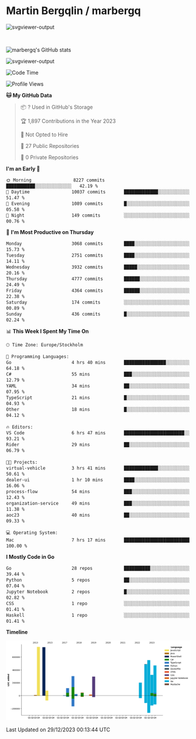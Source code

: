# Martin Bergqlin / marbergq

![svgviewer-output](https://user-images.githubusercontent.com/2405410/206014777-22d41ecb-c24f-421d-b7d9-bba2cb5bb0de.svg)

<br>

<!--- [![Martin's Week](https://github-readme-stats.vercel.app/api/wakatime?username=marbergq&theme=dark)](https://github.com/anuraghazra/github-readme-stats) -->

![marbergq's GitHub stats](https://github-readme-stats.vercel.app/api?username=marbergq&count_private=true&show_icons=true)

![svgviewer-output](https://wakatime.com/badge/user/3f0a2069-6683-4e19-9a4a-7d21ea815067.svg)

<!--START_SECTION:waka-->
![Code Time](http://img.shields.io/badge/Code%20Time-3%2C634%20hrs%2047%20mins-blue)

![Profile Views](http://img.shields.io/badge/Profile%20Views-0-blue)

**🐱 My GitHub Data** 

> 📦 ? Used in GitHub's Storage 
 > 
> 🏆 1,897 Contributions in the Year 2023
 > 
> 🚫 Not Opted to Hire
 > 
> 📜 27 Public Repositories 
 > 
> 🔑 0 Private Repositories 
 > 
**I'm an Early 🐤** 

```text
🌞 Morning                8227 commits        ███████████░░░░░░░░░░░░░░   42.19 % 
🌆 Daytime                10037 commits       █████████████░░░░░░░░░░░░   51.47 % 
🌃 Evening                1089 commits        █░░░░░░░░░░░░░░░░░░░░░░░░   05.58 % 
🌙 Night                  149 commits         ░░░░░░░░░░░░░░░░░░░░░░░░░   00.76 % 
```
📅 **I'm Most Productive on Thursday** 

```text
Monday                   3068 commits        ████░░░░░░░░░░░░░░░░░░░░░   15.73 % 
Tuesday                  2751 commits        ████░░░░░░░░░░░░░░░░░░░░░   14.11 % 
Wednesday                3932 commits        █████░░░░░░░░░░░░░░░░░░░░   20.16 % 
Thursday                 4777 commits        ██████░░░░░░░░░░░░░░░░░░░   24.49 % 
Friday                   4364 commits        ██████░░░░░░░░░░░░░░░░░░░   22.38 % 
Saturday                 174 commits         ░░░░░░░░░░░░░░░░░░░░░░░░░   00.89 % 
Sunday                   436 commits         █░░░░░░░░░░░░░░░░░░░░░░░░   02.24 % 
```


📊 **This Week I Spent My Time On** 

```text
🕑︎ Time Zone: Europe/Stockholm

💬 Programming Languages: 
Go                       4 hrs 40 mins       ████████████████░░░░░░░░░   64.18 % 
C#                       55 mins             ███░░░░░░░░░░░░░░░░░░░░░░   12.79 % 
YAML                     34 mins             ██░░░░░░░░░░░░░░░░░░░░░░░   07.95 % 
TypeScript               21 mins             █░░░░░░░░░░░░░░░░░░░░░░░░   04.93 % 
Other                    18 mins             █░░░░░░░░░░░░░░░░░░░░░░░░   04.12 % 

🔥 Editors: 
VS Code                  6 hrs 47 mins       ███████████████████████░░   93.21 % 
Rider                    29 mins             ██░░░░░░░░░░░░░░░░░░░░░░░   06.79 % 

🐱‍💻 Projects: 
virtual-vehicle          3 hrs 41 mins       █████████████░░░░░░░░░░░░   50.61 % 
dealer-ui                1 hr 10 mins        ████░░░░░░░░░░░░░░░░░░░░░   16.06 % 
process-flow             54 mins             ███░░░░░░░░░░░░░░░░░░░░░░   12.43 % 
organization-service     49 mins             ███░░░░░░░░░░░░░░░░░░░░░░   11.38 % 
aoc23                    40 mins             ██░░░░░░░░░░░░░░░░░░░░░░░   09.33 % 

💻 Operating System: 
Mac                      7 hrs 17 mins       █████████████████████████   100.00 % 
```

**I Mostly Code in Go** 

```text
Go                       28 repos            ██████████░░░░░░░░░░░░░░░   39.44 % 
Python                   5 repos             ██░░░░░░░░░░░░░░░░░░░░░░░   07.04 % 
Jupyter Notebook         2 repos             █░░░░░░░░░░░░░░░░░░░░░░░░   02.82 % 
CSS                      1 repo              ░░░░░░░░░░░░░░░░░░░░░░░░░   01.41 % 
Haskell                  1 repo              ░░░░░░░░░░░░░░░░░░░░░░░░░   01.41 % 
```



**Timeline**

![Lines of Code chart](https://raw.githubusercontent.com/marbergq/marbergq/main/assets/bar_graph.png)


 Last Updated on 29/12/2023 00:13:44 UTC
<!--END_SECTION:waka-->
